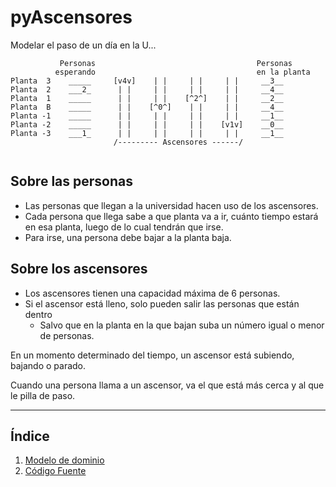 # pyAscensores

Modelar el paso de un día en la U...

```
           Personas                                    Personas
          esperando                                    en la planta
Planta  3    _____     [v4v]    | |     | |     | |     __3__ 
Planta  2    ___2_      | |     | |     | |     | |     __4__
Planta  1    _____      | |     | |    [^2^]    | |     __2__
Planta  B    _____      | |    [^0^]    | |     | |     __4__
Planta -1    _____      | |     | |     | |     | |     __1__
Planta -2    _____      | |     | |     | |    [v1v]    __0__
Planta -3    ___1_      | |     | |     | |     | |     __1__
                       /--------- Ascensores ------/
   
```

## Sobre las personas

- Las personas que llegan a la universidad hacen uso de los ascensores. 
- Cada persona que llega sabe a que planta va a ir, cuánto tiempo estará en esa planta, luego de lo cual tendrán que irse.
- Para irse, una persona debe bajar a la planta baja.

## Sobre los ascensores

- Los ascensores tienen una capacidad máxima de 6 personas. 
- Si el ascensor está lleno, solo pueden salir las personas que están dentro
    - Salvo que en la planta en la que bajan suba un número igual o menor de personas.

En un momento determinado del tiempo, un ascensor está subiendo, bajando o parado.

Cuando una persona llama a un ascensor, va el que está más cerca y al que le pilla de paso.

<hr>

## **Índice**

1. [Modelo de dominio](ModeloDelDominio/readme.md)
2. [Código Fuente](Codigo)